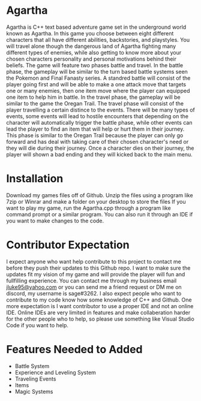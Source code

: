 # Agartha
Agartha is C++ text based adventure game set in the underground world known as Agartha. In this game you choose between eight different characters that all have different abilities, backstories, and playstyles. You will travel alone though the dangerous land of Agartha fighting many different types of enemies, while also getting to know more about your chosen characters personality and personal motivations behind their beliefs. The game will feature two phases battle and travel. In the battle phase, the gameplay will be similar to the turn based battle systems seen the Pokemon and Final Fanasty series. A standred battle will consist of the player going first and will be able to make a one attack move that targets one or many enemies, then one item move where the player can equipped one item to help him in battle. In the travel phase, the gameplay will be similar to the game the Oregan Trail. The travel phase will consist of the player travelling a certain distince to the events. There will be many types of events, some events will lead to hostile encounters that depending on the character will automatically trigger the battle phase, while other events can lead the player to find an item that will help or hurt them in their journey. This phase is similar to the Oregan Trail because the player can only go forward and has deal with taking care of their chosen character's need or they will die during their journey. Once a character dies on their journey, the player will shown a bad ending and they will kicked back to the main menu. 
# Installation
Download my games files off of Github. Unzip the files using a program like 7zip or Winrar and make a folder on your desktop to store the files If you want to play my game, run the Agartha.cpp through a program like command prompt or a similar program. You can also run it through an IDE if you want to make changes to the code. 
# Contributor Expectation
I expect anyone who want help contribute to this project to contact me before they push their updates to this Github repo. I want to make sure the updates fit my vision of my game and will provide the player will fun and fullfilling experience. You can contact me through my business email jluke95@yahoo.com or you can send me a friend request or DM me on discord, my username is sage#3262. I also expect people who want to contribute to my code know how some knowledge of C++ and Github. One more expectation is I want contributor to use a proper IDE and not an online IDE. Online IDEs are very limited in features and make collaberation harder for the other people who to help, so please use something like Visual Studio Code if you want to help.   
# Features Needed to Added 
- Battle System
- Experience and Leveling System
- Traveling Events 
- Items
- Magic Systems